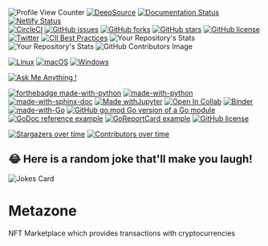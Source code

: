 ![Profile View Counter](https://komarev.com/ghpvc/?username=KOSASIH)
[![DeepSource](https://deepsource.io/gh/KOSASIH/Metazone.svg/?label=active+issues&show_trend=true&token=OUldJiBXyyndWIItWLe5QOm9)](https://deepsource.io/gh/KOSASIH/Metazone/?ref=repository-badge)
[![Documentation Status](https://readthedocs.org/projects/metazone/badge/?version=latest)](https://metazone.readthedocs.io/en/latest/?badge=latest)
[![Netlify Status](https://api.netlify.com/api/v1/badges/94d79b95-b047-4063-bd88-97d455a2d699/deploy-status)](https://app.netlify.com/sites/metazone/deploys)  
[![CircleCI](https://circleci.com/gh/KOSASIH/Metazone/tree/circleci-project-setup.svg?style=svg)](https://circleci.com/gh/KOSASIH/Metazone/tree/circleci-project-setup)
[![GitHub issues](https://img.shields.io/github/issues/KOSASIH/Metazone)](https://github.com/KOSASIH/Metazone/issues)
[![GitHub forks](https://img.shields.io/github/forks/KOSASIH/Metazone)](https://github.com/KOSASIH/Metazone/network)
[![GitHub stars](https://img.shields.io/github/stars/KOSASIH/Metazone)](https://github.com/KOSASIH/Metazone/stargazers)
[![GitHub license](https://img.shields.io/github/license/KOSASIH/Metazone)](https://github.com/KOSASIH/Metazone/blob/main/LICENSE)
[![Twitter](https://img.shields.io/twitter/url?style=social&url=https%3A%2F%2Ftwitter.com%2FKosasihg88G)](https://twitter.com/intent/tweet?text=Wow:&url=https%3A%2F%2Ftwitter.com%2FKosasihg88G)
[![CII Best Practices](https://bestpractices.coreinfrastructure.org/projects/5495/badge)](https://bestpractices.coreinfrastructure.org/projects/5495)
![Your Repository's Stats](https://github-readme-stats.vercel.app/api?username=KOSASIH&show_icons=true)
![Your Repository's Stats](https://github-readme-stats.vercel.app/api/top-langs/?username=KOSASIH&theme=blue-green)
![GitHub Contributors Image](https://contrib.rocks/image?repo=KOSASIH/Metazone)

[![Linux](https://svgshare.com/i/Zhy.svg)](https://svgshare.com/i/Zhy.svg)
[![macOS](https://svgshare.com/i/ZjP.svg)](https://svgshare.com/i/ZjP.svg)
[![Windows](https://svgshare.com/i/ZhY.svg)](https://svgshare.com/i/ZhY.svg)

[![Ask Me Anything !](https://img.shields.io/badge/Ask%20me-anything-1abc9c.svg)](https://GitHub.com/Naereen/ama)

[![forthebadge made-with-python](http://ForTheBadge.com/images/badges/made-with-python.svg)](https://www.python.org/)
[![made-with-python](https://img.shields.io/badge/Made%20with-Python-1f425f.svg)](https://www.python.org/)
[![made-with-sphinx-doc](https://img.shields.io/badge/Made%20with-Sphinx-1f425f.svg)](https://www.sphinx-doc.org/)
[![Made withJupyter](https://img.shields.io/badge/Made%20with-Jupyter-orange?style=for-the-badge&logo=Jupyter)](https://jupyter.org/try)
[![Open In Collab](https://colab.research.google.com/assets/colab-badge.svg)](https://colab.research.google.com/github/Naereen/badges)
[![Binder](https://binder.pangeo.io/badge_logo.svg)](https://binder.pangeo.io/v2/gh/Naereen/badges/master)
[![made-with-Go](https://img.shields.io/badge/Made%20with-Go-1f425f.svg)](http://golang.org)
[![GitHub go.mod Go version of a Go module](https://img.shields.io/github/go-mod/go-version/gomods/athens.svg)](https://github.com/gomods/athens)
[![GoDoc reference example](https://img.shields.io/badge/godoc-reference-blue.svg)](https://godoc.org/nanomsg.org/go/mangos/v2)
[![GoReportCard example](https://goreportcard.com/badge/github.com/nanomsg/mangos)](https://goreportcard.com/report/github.com/nanomsg/mangos)
[![GitHub license](https://img.shields.io/github/license/Naereen/StrapDown.js.svg)](https://github.com/Naereen/StrapDown.js/blob/master/LICENSE)

[![Stargazers over time](https://starchart.cc/Naereen/badges.svg)](https://starchart.cc/Naereen/badges)
[![Contributors over time](https://contributor-graph-api.apiseven.com/contributors-svg?chart=contributorOverTime&repo=Naereen/badges)](https://www.apiseven.com/en/contributor-graph?chart=contributorOverTime&repo=Naereen/badges)

## 😂 Here is a random joke that'll make you laugh!

![Jokes Card](https://readme-jokes.vercel.app/api)

# Metazone

NFT Marketplace which provides transactions with cryptocurrencies
